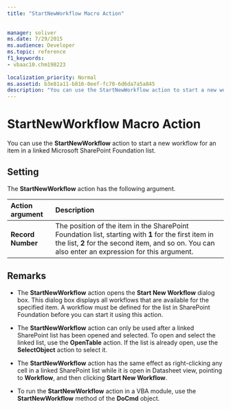 ```yaml
---
title: "StartNewWorkflow Macro Action"
 
 
manager: soliver
ms.date: 7/29/2015
ms.audience: Developer
ms.topic: reference
f1_keywords:
- vbaac10.chm198223
  
localization_priority: Normal
ms.assetid: b3e81a11-b816-0eef-fc70-6d6da7a5a845
description: "You can use the StartNewWorkflow action to start a new workflow for an item in a linked Microsoft SharePoint Foundation list."
---
```


# StartNewWorkflow Macro Action

You can use the **StartNewWorkflow** action to start a new workflow for an item in a linked Microsoft SharePoint Foundation list. 
  
## Setting

The **StartNewWorkflow** action has the following argument. 
  
|**Action argument**|**Description**|
|:-----|:-----|
|**Record Number** <br/> |The position of the item in the SharePoint Foundation list, starting with **1** for the first item in the list, **2** for the second item, and so on. You can also enter an expression for this argument.  <br/> |
   
## Remarks

- The **StartNewWorkflow** action opens the **Start New Workflow** dialog box. This dialog box displays all workflows that are available for the specified item. A workflow must be defined for the list in SharePoint Foundation before you can start it using this action. 
    
- The **StartNewWorkflow** action can only be used after a linked SharePoint list has been opened and selected. To open and select the linked list, use the **OpenTable** action. If the list is already open, use the **SelectObject** action to select it. 
    
- The **StartNewWorkflow** action has the same effect as right-clicking any cell in a linked SharePoint list while it is open in Datasheet view, pointing to **Workflow**, and then clicking **Start New Workflow**.
    
- To run the **StartNewWorkflow** action in a VBA module, use the **StartNewWorkflow** method of the **DoCmd** object. 
    

